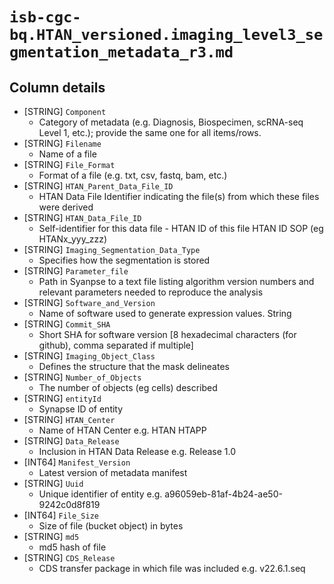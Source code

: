 # `isb-cgc-bq.HTAN_versioned.imaging_level3_segmentation_metadata_r3.md`

## Column details

* [STRING]    `Component`
  - Category of metadata (e.g. Diagnosis, Biospecimen, scRNA-seq Level 1, etc.); provide the same one for all items/rows.
* [STRING]    `Filename`
  - Name of a file
* [STRING]    `File_Format`
  - Format of a file (e.g. txt, csv, fastq, bam, etc.)
* [STRING]    `HTAN_Parent_Data_File_ID`
  - HTAN Data File Identifier indicating the file(s) from which these files were derived
* [STRING]    `HTAN_Data_File_ID`
  - Self-identifier for this data file - HTAN ID of this file HTAN ID SOP (eg HTANx_yyy_zzz)
* [STRING]    `Imaging_Segmentation_Data_Type`
  - Specifies how the segmentation is stored
* [STRING]    `Parameter_file`
  - Path in Syanpse to a text file listing algorithm version numbers and relevant parameters needed to reproduce the analysis
* [STRING]    `Software_and_Version`
  - Name of software used to generate expression values. String
* [STRING]    `Commit_SHA`
  - Short SHA for software version [8 hexadecimal characters (for github), comma separated if multiple]
* [STRING]    `Imaging_Object_Class`
  - Defines the structure that the mask delineates
* [STRING]    `Number_of_Objects`
  - The number of objects (eg cells) described
* [STRING]    `entityId`
  - Synapse ID of entity
* [STRING]    `HTAN_Center`
  - Name of HTAN Center e.g. HTAN HTAPP
* [STRING]    `Data_Release`
  - Inclusion in HTAN Data Release e.g. Release 1.0
* [INT64]    `Manifest_Version`
  - Latest version of metadata manifest
* [STRING]    `Uuid`
  - Unique identifier of entity e.g. a96059eb-81af-4b24-ae50-9242c0d8f819
* [INT64]    `File_Size`
  - Size of file (bucket object) in bytes
* [STRING]    `md5`
  - md5 hash of file
* [STRING]    `CDS_Release`
  - CDS transfer package in which file was included e.g. v22.6.1.seq

